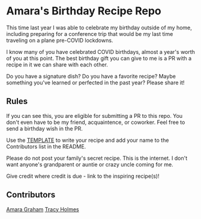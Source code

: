 # Amara's Birthday Recipe Repo

This time last year I was able to celebrate my birthday outside of my home, including preparing for a conference trip that would be my last time traveling on a plane pre-COVID lockdowns. 

I know many of you have celebrated COVID birthdays, almost a year's worth of you at this point. The best birthday gift you can give to me is a PR with a recipe in it we can share with each other.

Do you have a signature dish? Do you have a favorite recipe? Maybe something you've learned or perfected in the past year? Please share it! 

## Rules

If you can see this, you are eligible for submitting a PR to this repo. You don't even have to be my friend, acquaintence, or coworker. Feel free to send a birthday wish in the PR.

Use the [TEMPLATE](template.md) to write your recipe and add your name to the Contributors list in the README. 

Please do not post your family's secret recipe. This is the internet. I don't want anyone's grandparent or auntie or crazy uncle coming for me.

Give credit where credit is due - link to the inspiring recipe(s)!

## Contributors

[Amara Graham](https://twitter.com/MissAmaraKay)
[Tracy Holmes](https://twitter.com/tracypholmes)
